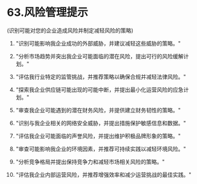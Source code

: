 



# 63.风险管理提示



(识别可能对您的企业造成风险并制定减轻风险的策略)

1.  "识别可能影响我企业成功的外部威胁，并建议减轻这些威胁的策略。"

1.  "分析市场趋势并突出我企业可能面临的潜在风险，提出可行的风险缓解计划。"

1.  "评估我行业特定的监管挑战，并推荐策略以确保合规并减轻法律风险。"

1.  "探索我企业供应链可能出现的可能中断，并提出最小化运营风险的应急计划。"

1.  "审查我企业可能遇到的潜在财务风险，并提供建立财务韧性的策略。"

1.  "识别与我企业相关的网络安全威胁，并提出措施保护敏感信息和数据。"

1.  "评估我企业可能面临的声誉风险，并提出维护积极品牌形象的策略。"

1.  "审查可能影响我企业的环境因素，并推荐可持续实践以减轻环境风险。"

1.  "分析竞争格局并提出保持竞争力和减轻市场相关风险的策略。"

1.  "评估我企业内部运营风险，并推荐增强效率和减少运营挑战的最佳实践。"
